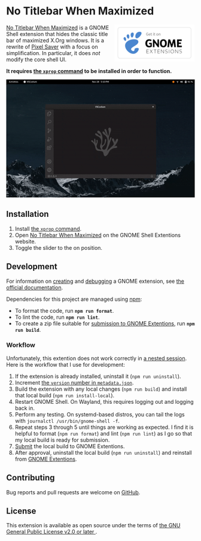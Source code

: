 # No Titlebar When Maximized

[<img src="https://raw.githubusercontent.com/andyholmes/gnome-shell-extensions-badge/master/get-it-on-ego.svg" height="100" align="right">](https://extensions.gnome.org/extension/4630/no-titlebar-when-maximized/)

[No Titlebar When Maximized](https://extensions.gnome.org/extension/4630/no-titlebar-when-maximized/) is a GNOME Shell extension that hides the classic title bar of maximized X.Org windows. It is a rewrite of [Pixel Saver](https://github.com/pixel-saver/pixel-saver) with a focus on simplification. In particular, it does _not_ modify the core shell UI.

**It requires [the `xprop` command](https://command-not-found.com/xprop) to be installed in order to function.**

![Demo](demo.gif)

## Installation

1. Install [the `xprop` command](https://command-not-found.com/xprop).
2. Open [No Titlebar When Maximized](https://extensions.gnome.org/extension/4630/no-titlebar-when-maximized/) on the GNOME Shell Extentions website.
3. Toggle the slider to the on position.

## Development

For information on [creating](https://gjs.guide/extensions/development/creating.html) and [debugging](https://gjs.guide/extensions/development/debugging.html) a GNOME extension, see [the official documentation](https://gjs.guide/extensions).

Dependencies for this project are managed using [npm](https://www.npmjs.com/):

- To format the code, run **`npm run format`**.
- To lint the code, run **`npm run lint`**.
- To create a zip file suitable for [submission to GNOME Extentions](https://extensions.gnome.org/upload/), run **`npm run build`**.

### Workflow

Unfortunately, this extention does not work correctly in [a nested session](https://wiki.gnome.org/Initiatives/Wayland/GnomeShell/Testing#Running_nested_as_a_subcompositor). Here is the workflow that I use for development:

1. If the extension is already installed, uninstall it (`npm run uninstall`).
2. Increment [the `version` number in `metadata.json`](https://github.com/alecdotninja/no-titlebar-when-maximized/blob/main/metadata.json#L7).
3. Build the extension with any local changes (`npm run build`) and install that local build (`npm run install-local`).
4. Restart GNOME Shell. On Wayland, this requires logging out and logging back in.
5. Perform any testing. On systemd-based distros, you can tail the logs with `journalctl /usr/bin/gnome-shell -f`.
6. Repeat steps 3 through 5 until things are working as expected. I find it is helpful to format (`npm run format`) and lint (`npm run lint`) as I go so that my local build is ready for submission.
7. [Submit](https://extensions.gnome.org/upload/) the local build to GNOME Extentions.
8. After approval, uninstall the local build (`npm run uninstall`) and reinstall from [GNOME Extentions](https://extensions.gnome.org/extension/4630/no-titlebar-when-maximized/).

## Contributing

Bug reports and pull requests are welcome on [GitHub](https://github.com/alecdotninja/no-titlebar-when-maximized).

## License

This extension is available as open source under the terms of [the GNU General Public License v2.0 or later
](https://spdx.org/licenses/GPL-2.0-or-later.html).
